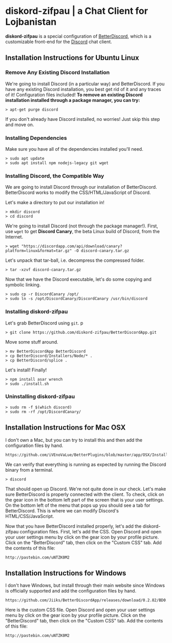 # diskord-zifpau | a Chat Client for Lojbanistan

**diskord-zifpau** is a special configuration of
[BetterDiscord](https://betterdiscord.net/home/), which is a
customizable front-end for the [Discord](https://discordapp.com/) chat client.

## Installation Instructions for Ubuntu Linux

### Remove Any Existing Discord Installation

We're going to install Discord (in a particular way) and
BetterDiscord. If you have any existing Discord installation, you best
get rid of it and any traces of it! Configuration files included! **To
remove an existing Discord installation installed through a package
manager, you can try:**

```
> apt-get purge discord
```

If you don't already have Discord installed, no worries! Just skip
this step and move on.

### Installing Dependencies

Make sure you have all of the dependencies installed you'll need.

```
> sudo apt update
> sudo apt install npm nodejs-legacy git wget
```

### Installing Discord, the Compatible Way

We are going to install Discord through our installation of
BetterDiscord. BetterDiscord works to modify the CSS/HTML/JavaScript
of Discord.

Let's make a directory to put our installation in!

```
> mkdir discord
> cd discord
```

We're going to install Discord (not through the package manager!). First,
use `wget` to get __Discord Canary__, the beta Linux build of Discord,
from the Internet.

```
> wget "https://discordapp.com/api/download/canary?platform=linux&format=tar.gz" -O discord-canary.tar.gz
```

Let's unpack that tar-ball, i.e. decompress the compressed folder.

```
> tar -xzvf discord-canary.tar.gz
```

Now that we have the Discord executable, let's do some copying and
symbolic linking.

```
> sudo cp -r DiscordCanary /opt/
> sudo ln -s /opt/DiscordCanary/DiscordCanary /usr/bin/discord
```

### Installing diskord-zifpau

Let's grab BetterDiscord using `git`.
p
```
> git clone https://github.com/diskord-zifpau/BetterDiscordApp.git
```

Move some stuff around.

```
> mv BetterDiscordApp BetterDiscord
> cp BetterDiscord/Installers/Node/* .
> cp BetterDiscord/splice .
```

Let's install! Finally!

```
> npm install asar wrench
> sudo ./install.sh
```

### Uninstalling diskord-zifpau

```
> sudo rm -f $(which discord)
> sudo rm -rf /opt/DiscordCanary/
```

## Installation Instructions for Mac OSX

I don't own a Mac, but you can try to install this and then add the
configuration files by hand.

```
https://github.com/iVEnoVaLue/BetterPlugins/blob/master/app/OSX/Installer/BetterDiscord.pkg
```

We can verify that everything is running as expected by running the
Discord binary from a terminal.

```
> discord
```

That should open up Discord. We're not quite done in our check. Let's
make sure BetterDiscord is properly connected with the client. To
check, click on the gear icon in the bottom left part of the screen
that is your user settings. On the bottom left of the menu that pops
up you should see a tab for BetterDiscord. This is where we can modify
Discord's HTML/CSS/JavaScript.

Now that you have BetterDiscord installed properly, let's add the diskord-zifpau
configuration files. First, let's add the CSS. Open Discord and open
your user settings menu by click on the gear icon by your profile
picture. Click on the "BetterDiscord" tab, then click on the "Custom
CSS" tab. Add the contents of this file:

```
http://pastebin.com/uNTZK0M2
```



## Installation Instructions for Windows

I don't have Windows, but install through their main website since
Windows is officially supported and add the configuration files by
hand.

```
https://github.com/Jiiks/BetterDiscordApp/releases/download/0.2.82/BD0.2.82Windows.zip
```
Here is the custom CSS file. Open Discord and open
your user settings menu by click on the gear icon by your profile
picture. Click on the "BetterDiscord" tab, then click on the "Custom
CSS" tab. Add the contents of this file:

```
http://pastebin.com/uNTZK0M2
```
